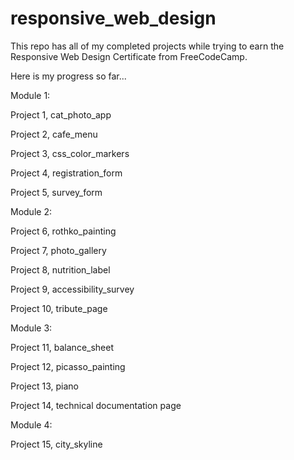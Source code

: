 # responsive_web_design

This repo has all of my completed projects while trying to earn 
the Responsive Web Design Certificate from FreeCodeCamp.

Here is my progress so far...

Module 1:

Project 1, cat_photo_app

Project 2, cafe_menu

Project 3, css_color_markers

Project 4, registration_form

Project 5, survey_form



Module 2:

Project 6, rothko_painting

Project 7, photo_gallery

Project 8, nutrition_label

Project 9, accessibility_survey

Project 10, tribute_page



Module 3:

Project 11, balance_sheet

Project 12, picasso_painting

Project 13, piano

Project 14, technical documentation page



Module 4:

Project 15, city_skyline
